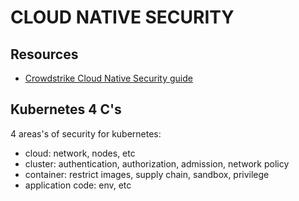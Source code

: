 # CLOUD NATIVE SECURITY

## Resources
- [Crowdstrike Cloud Native Security guide](https://www.crowdstrike.com/en-us/cybersecurity-101/cloud-security/cloud-native-security/)

## Kubernetes 4 C's
4 areas's of security for kubernetes:
- cloud: network, nodes, etc
- cluster: authentication, authorization, admission, network policy
- container: restrict images, supply chain, sandbox, privilege
- application code: env, etc